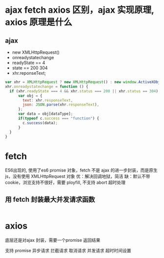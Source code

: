 # ajax fetch axios 区别，ajax 实现原理, axios 原理是什么

## ajax
  - new XMLHttpRequest()
  - onreadystatechange
  - readyState == 4
  - state == 200 304
  - xhr.reponseText;

```js
var xhr = XMLHttpRequest ? new XMLHttpRequest() : new window.ActiveXObject('Microsoft.XMLHTTP')
xhr.onreadystatechange = function () {
  if (xhr.readyState === 4 && xhr.status === 200 || xhr.status == 304) {
      var obj = {
        text: xhr.responseText,
        json: JSON.parse(xhr.responseText),
      };
      var data = obj[dataType];
      if(typeof c.success === "function") {
        c.success(data);
      }
  }   
}
```

# fetch
ES6出现的, 使用了es6 promise 对象，fetch 不是 ajax 的进一步封装，而是原生js，没有使用 XMLHttpRequest 对象
优：解决回调地狱，简洁
缺：默认不带 cookie，浏览支持不很好，需要 ployfill, 不支持 abort 超时处理

## 用 fetch 封装最大并发请求函数
```js

```
# axios
底层还是对ajax 封装，需要一个promise 返回结果

支持 promise
异步请求
拦截请求
取消请求
并发请求
超时时间设置
